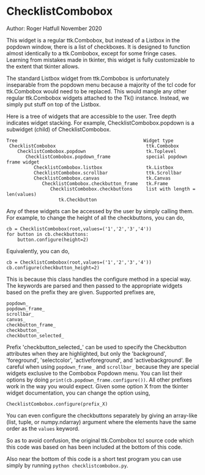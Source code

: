 # ChecklistCombobox

Author: Roger Hatfull
November 2020

This widget is a regular ttk.Combobox, but instead of a Listbox in the popdown
window, there is a list of checkboxes. It is designed to function almost
identically to a ttk.Combobox, except for some fringe cases. Learning from
mistakes made in tkinter, this widget is fully customizable to the extent that
tkinter allows.

The standard Listbox widget from ttk.Combobox is unfortunately inseparable from
the popdown menu because a majority of the tcl code for ttk.Combobox would need
to be replaced. This would mangle any other regular ttk.Combobox widgets
attached to the Tk() instance. Instead, we simply put stuff on top of the
Listbox.

Here is a tree of widgets that are accessible to the user. Tree depth indicates
widget stacking. For example, ChecklistCombobox.popdown is a subwidget (child)
of ChecklistCombobox.
```
Tree                                              Widget type
 ChecklistCombobox                                 ttk.Combobox
	ChecklistCombobox.popdown                      tk.Toplevel
	   ChecklistCombobox.popdown_frame             special popdown frame widget
		  ChecklistCombobox.listbox                tk.Listbox
		  ChecklistCombobox.scrollbar              ttk.Scrollbar
		  ChecklistCombobox.canvas                 tk.Canvas
			 ChecklistCombobox.checkbutton_frame   tk.Frame
				ChecklistCombobox.checkbuttons     list with length = len(values)
				   tk.Checkbutton
```
Any of these widgets can be accessed by the user by simply calling them. For
example, to change the height of all the checkbuttons, you can do,
```
cb = ChecklistCombobox(root,values=('1','2','3','4'))
for button in cb.checkbuttons:
	button.configure(height=2)
```
Equivalently, you can do,
```
cb = ChecklistCombobox(root,values=('1','2','3','4'))
cb.configure(checkbutton_height=2)
```
This is because this class handles the configure method in a special way. The
keywords are parsed and then passed to the appropriate widgets based on the
prefix they are given. Supported prefixes are,
```
popdown_
popdown_frame_
scrollbar_
canvas_
checkbutton_frame_
checkbutton_
checkbutton_selected_
```
Prefix 'checkbutton_selected_' can be used to specify the Checkbutton attributes
when they are highlighted, but only the 'background', 'foreground',
'selectcolor', 'activeforeground', and 'activebackground'.
Be careful when using `popdown_frame_` and `scrollbar_` because they are special 
widgets exclusive to the Combobox Popdown menu. You can list their options by 
doing `print(cb.popdown_frame.configure())`. All other prefixes work in the way 
you would expect. Given some option X from the tkinter widget documentation, you 
can change the option using,
```
ChecklistCombobox.configure(prefix_X)
```
You can even configure the checkbuttons separately by giving an array-like
(list, tuple, or numpy.ndarray) argument where the elements have the same order
as the `values` keyword.

So as to avoid confusion, the original ttk.Combobox tcl source code which this
code was based on has been included at the bottom of this code.

Also near the bottom of this code is a short test program you can use simply by
running `python checklistcombobox.py`.
